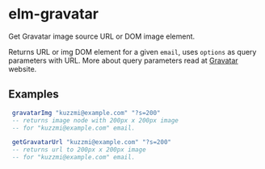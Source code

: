 # elm-gravatar

Get Gravatar image source URL or DOM image element.

Returns URL or img DOM element for a given `email`, uses `options` as query parameters with URL.
More about query parameters read at [Gravatar](https://en.gravatar.com/site/implement/images/) website.

## Examples

```elm
 gravatarImg "kuzzmi@example.com" "?s=200"
 -- returns image node with 200px x 200px image
 -- for "kuzzmi@example.com" email.

 getGravatarUrl "kuzzmi@example.com" "?s=200"
 -- returns url to 200px x 200px image
 -- for "kuzzmi@example.com" email.
```
